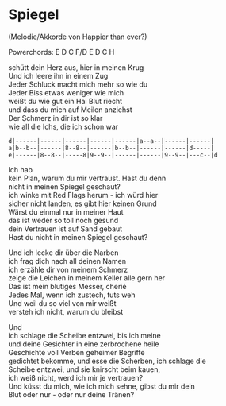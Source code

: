 # Spiegel

(Melodie/Akkorde von Happier than ever?)

Powerchords: E D C F/D E D C H

schütt dein Herz aus, hier in meinen Krug  
Und ich leere ihn in einem Zug  
Jeder Schluck macht mich mehr so wie du  
Jeder Biss etwas weniger wie mich  
weißt du wie gut ein Hai Blut riecht  
und dass du mich auf Meilen anziehst  
Der Schmerz in dir ist so klar  
wie all die Ichs, die ich schon war

```
d|------|------|------|------|------|a--a--|------|------|
a|b--b--|------|8--8--|------|b--b--|------|------|d-----|
e|------|8--8--|-----8|9--9--|------|------|9--9--|---c--|d
```

Ich hab  
kein Plan, warum du mir vertraust. Hast du denn  
nicht in meinen Spiegel geschaut?  
ich winke mit Red Flags herum - ich würd hier  
sicher nicht landen, es gibt hier keinen Grund  
Wärst du einmal nur in meiner Haut  
das ist weder so toll noch gesund  
dein Vertrauen ist auf Sand gebaut  
Hast du nicht in meinen Spiegel geschaut?


Und ich lecke dir über die Narben  
ich frag dich nach all deinen Namen  
ich erzähle dir von meinem Schmerz  
zeige die Leichen in meinem Keller alle gern her  
Das ist mein blutiges Messer, cherié  
Jedes Mal, wenn ich zustech, tuts weh  
Und weil du so viel von mir weißt  
versteh ich nicht, warum du bleibst  


Und  
ich schlage die Scheibe entzwei, bis ich meine  
und deine Gesichter in eine zerbrochene heile  
Geschichte voll Verben geheimer Begriffe  
gedichtet bekomme, und esse die Scherben, ich schlage die  
Scheibe entzwei, und sie knirscht beim kauen,  
ich weiß nicht, werd ich mir je vertrauen?  
Und küsst du mich, wie ich mich sehne, gibst du mir dein  
Blut oder nur - oder nur deine Tränen?


